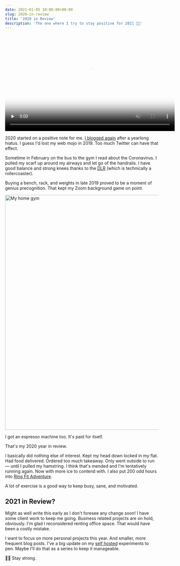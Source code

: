 ```yaml
---
date: 2021-01-05 10:00:00+00:00
slug: 2020-in-review
title: '2020 in Review'
description: 'The one where I try to stay positive for 2021 💪😷'
---
```


<p class="Image">
  <video loop muted playsinline preload="none" width="556" height="316" poster="/images/blog/2021/zooming.jpg">
    <source src="/images/video/2021/zooming.mp4" type="video/mp4">
  </video>
</p>


2020 started on a positive note for me. [I blogged again](/2020/01/10/blogging-in-2020/) after a yearlong hiatus. I guess I'd lost my web mojo in 2019. Too much Twitter can have that effect.

Sometime in February on the bus to the gym I read about the Coronavirus. I pulled my scarf up around my airways and let go of the handrails. I have good balance and strong knees thanks to the [DLR](https://en.wikipedia.org/wiki/Docklands_Light_Railway) (which is technically a rollercoaster).

Buying a bench, rack, and weights in late 2019 proved to be a moment of genius precognition. That kept my Zoom background game on point.

<p class="Image">
  <img loading="lazy"
    src="/images/blog/2021/home-gym@1x.jpg"
    alt="My home gym"
    width="1024"
    height="768">
</p>

I got an espresso machine too. It's paid for itself.

That's my 2020 year in review.

I basically did nothing else of interest. Kept my head down locked in my flat. Had food delivered. Ordered too much takeaway. Only went outside to run — until I pulled my hamstring. I think that's mended and I'm tentatively running again. Now with more ice to contend with. I also put 200 odd hours into [Ring Fit Adventure](https://www.nintendo.com/games/detail/ring-fit-adventure-switch/).

A lot of exercise is a good way to keep busy, sane, and motivated.

## 2021 in Review?

Might as well write this early as I don't foresee any change soon! I have some client work to keep me going. Business related projects are on hold, obviously. I'm glad I reconsidered renting office space. That would have been a costly mistake.

I want to focus on more personal projects this year. And smaller, more frequent blog posts. I've a big update on my [self hosted](/2020/07/02/hardware-home-servers-self-hosted-raspberry-pi/) experiments to pen. Maybe I'll do that as a series to keep it manageable.

💪😷 Stay strong.
